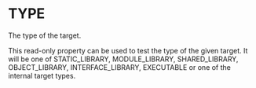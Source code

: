   

# TYPE  
The type of the target.  

This read-only property can be used to test the type of the given
target.  It will be one of STATIC_LIBRARY, MODULE_LIBRARY,
SHARED_LIBRARY, OBJECT_LIBRARY, INTERFACE_LIBRARY, EXECUTABLE
or one of the internal target types.  

